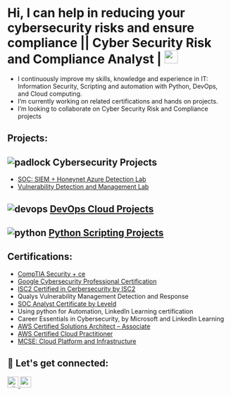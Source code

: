 <h1>Hi, I can help in reducing your cybersecurity risks and ensure compliance || Cyber Security Risk and Compliance Analyst | <img src="https://media.giphy.com/media/WUlplcMpOCEmTGBtBW/giphy.gif" width="30"> </h1>

- I continuously improve my skills, knowledge and experience in IT: Information Security, Scripting and automation with Python, DevOps, and Cloud computing.
- I’m currently working on related certifications and hands on projects.
- I’m looking to collaborate on Cyber Security Risk and Compliance projects
## Projects:
## ![padlock](https://github.com/Isaac-Ayanda/Isaac-Ayanda/assets/26657037/61efac09-b326-4851-a25c-2751d0a63d3f)  <b> Cybersecurity Projects </b> 
- [SOC: SIEM + Honeynet Azure Detection Lab](https://github.com/Isaac-Ayanda/Cloud-SOC-Projects/blob/main/README.md)
- [Vulnerability Detection and Management Lab](https://github.com/Isaac-Ayanda/Vul-mgt-with-Nessus/blob/main/README.md)
## ![devops](https://github.com/Isaac-Ayanda/Isaac-Ayanda/assets/26657037/42b6dbd4-442e-413f-8833-5974997ad8dd) [DevOps Cloud Projects ](https://github.com/Isaac-Ayanda/DevOps_Projects/blob/main/README.md)
## ![python](https://github.com/Isaac-Ayanda/Isaac-Ayanda/assets/26657037/27dc0479-be1f-41b4-9fed-7a3029fe4e2b) [Python Scripting Projects](https://github.com/Isaac-Ayanda/Python-Scripting-portfolio/blob/main/README.md)

<!-- <img src="https://user-images.githubusercontent.com/64049432/203648913-38af64b1-2761-4a04-919d-aeb567935a47.gif" border-radius="5px" width="95%" height="600px"> -->
## Certifications:
- [CompTIA Security + ce](https://www.credly.com/badges/7017053a-834b-46ee-b351-a60c5db8fe36)
- [Google Cybersecurity Professional Certification](https://www.credly.com/badges/aa38e73a-e835-45b4-98eb-ac7b0674fdaf/linked_in_profile)
- [ISC2 Certified in Cerbersecurity by ISC2](https://www.credly.com/badges/6cfb26a9-988b-4d4d-ba76-af8813ed155c)
- Qualys Vulnerability Management Detection and Response
- [SOC Analyst Certificate by Leveld](https://app.kajabi.com/certificates/0e536ee5/)
- Using python for Automation, LinkedIn Learning certification
- Career Essentials in Cybersecurity, by Microsoft and LinkedIn Learning 
- [AWS Certified Solutions Architect – Associate](https://www.credly.com/badges/70941d8f-a4f1-42f1-a92b-f55ef586932a/public_url)
- [AWS Certified Cloud Practitioner](https://www.credly.com/badges/855ce682-51a0-4632-b05a-e7a25dba9087/public_url)
- [MCSE: Cloud Platform and Infrastructure](https://www.credly.com/badges/b79c9c62-426c-4491-828e-97ddc19b2741/public_url)
## 🤝 Let's get connected:

<p align="left">
 <a href="https://github.com/Isaac-Ayanda" target="_blank">
<img src=https://img.shields.io/badge/github-%2324292e.svg?&style=for-the-badge&logo=github&logoColor=white alt=github" height=25/>
  <a href="https://www.linkedin.com/in/isaacayanda/"><img src="https://img.shields.io/badge/linkedin-%230077B5.svg?&style=for-the-badge&logo=linkedin&logoColor=white" height=25> </a>

</p>


